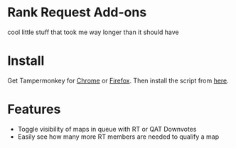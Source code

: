 # Rank Request Add-ons


cool little stuff that took me way longer than it should have

# Install

Get Tampermonkey for [Chrome](https://chrome.google.com/webstore/detail/tampermonkey/dhdgffkkebhmkfjojejmpbldmpobfkfo) or [Firefox](https://addons.mozilla.org/firefox/addon/tampermonkey/). Then install the script from [here](https://github.com/eZconfirmed/rank-request-addon/raw/master/main.user.js).

# Features

- Toggle visibility of maps in queue with RT or QAT Downvotes
- Easily see how many more RT members are needed to qualify a map

![]()
